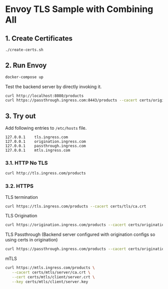# Envoy TLS Sample with Combining All

## 1. Create Certificates

```sh
./create-certs.sh
```

## 2. Run Envoy

```sh
docker-compose up
```

Test the backend server by directly invoking it.
```sh
curl http://localhost:8080/products
curl https://passthrough.ingress.com:8443/products --cacert certs/origination/products-https/ca.crt
```

## 3. Try out

Add following entries to `/etc/hosts` file.
```
127.0.0.1    tls.ingress.com
127.0.0.1    origination.ingress.com
127.0.0.1    passthrough.ingress.com
127.0.0.1    mtls.ingress.com
```

### 3.1. HTTP No TLS

```sh
curl http://tls.ingress.com/products
```

### 3.2. HTTPS

TLS termination
```sh
curl https://tls.ingress.com/products --cacert certs/tls/ca.crt
```

TLS Origination
```sh
curl https://origination.ingress.com/products --cacert certs/origination/ca.crt
```

TLS Passthrough (Backend server configured with origination configs so using certs in origination)
```sh
curl https://passthrough.ingress.com/products --cacert certs/origination/products-https/ca.crt
```

 mTLS
 ```sh
curl https://mtls.ingress.com/products \
    --cacert certs/mtls/server/ca.crt \
    --cert certs/mtls/client/server.crt \
    --key certs/mtls/client/server.key
```